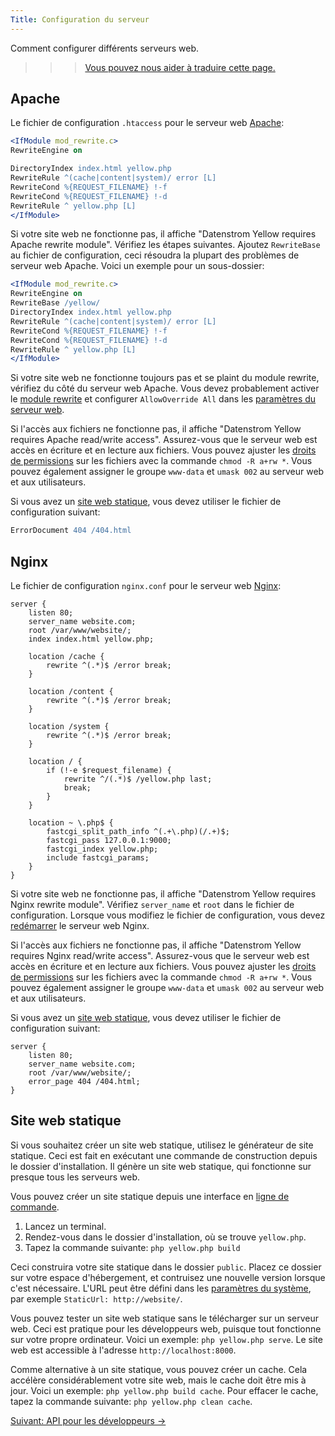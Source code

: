 ```yaml
---
Title: Configuration du serveur
---
```

Comment configurer différents serveurs web.

>>> [Vous pouvez nous aider à traduire cette page.](https://github.com/datenstrom/yellow-developers/blob/master/content/3-fr/4-help/server-configuration.md)

## Apache

Le fichier de configuration `.htaccess` pour le serveur web [Apache](http://httpd.apache.org):

```apache
<IfModule mod_rewrite.c>
RewriteEngine on

DirectoryIndex index.html yellow.php
RewriteRule ^(cache|content|system)/ error [L]
RewriteCond %{REQUEST_FILENAME} !-f
RewriteCond %{REQUEST_FILENAME} !-d
RewriteRule ^ yellow.php [L]
</IfModule>
```

Si votre site web ne fonctionne pas, il affiche "Datenstrom Yellow requires Apache rewrite module". Vérifiez les étapes suivantes. Ajoutez `RewriteBase` au fichier de configuration, ceci résoudra la plupart des problèmes de serveur web Apache. Voici un exemple pour un sous-dossier:

```apache
<IfModule mod_rewrite.c>
RewriteEngine on
RewriteBase /yellow/
DirectoryIndex index.html yellow.php
RewriteRule ^(cache|content|system)/ error [L]
RewriteCond %{REQUEST_FILENAME} !-f
RewriteCond %{REQUEST_FILENAME} !-d
RewriteRule ^ yellow.php [L]
</IfModule>
```

Si votre site web ne fonctionne toujours pas et se plaint du module rewrite, vérifiez du côté du serveur web Apache. Vous devez probablement activer le [module rewrite](https://stackoverflow.com/questions/869092/how-to-enable-mod-rewrite-for-apache-2-2) et configurer `AllowOverride All` dans les [paramètres du serveur web](https://stackoverflow.com/questions/18740419/how-to-set-allowoverride-all). 

Si l'accès aux fichiers ne fonctionne pas, il affiche "Datenstrom Yellow requires Apache read/write access". Assurez-vous que le serveur web est accès en écriture et en lecture aux fichiers. Vous pouvez ajuster les [droits de permissions](https://superuser.com/questions/51838/recursive-chmod-rw-for-files-rwx-for-directories) sur les fichiers avec la commande `chmod -R a+rw *`. Vous pouvez également assigner le groupe `www-data` et `umask 002` au serveur web et aux utilisateurs.

Si vous avez un [site web statique](#site-web-statique), vous devez utiliser le fichier de configuration suivant:

```apache
ErrorDocument 404 /404.html
```

## Nginx

Le fichier de configuration `nginx.conf` pour le serveur web [Nginx](https://nginx.org/):

```nginx
server {
    listen 80;
    server_name website.com;
    root /var/www/website/;
    index index.html yellow.php;

    location /cache {
        rewrite ^(.*)$ /error break;
    }

    location /content {
        rewrite ^(.*)$ /error break;
    }

    location /system {
        rewrite ^(.*)$ /error break;
    }

    location / {
        if (!-e $request_filename) {
            rewrite ^/(.*)$ /yellow.php last;
            break;
        }
    }

    location ~ \.php$ {
        fastcgi_split_path_info ^(.+\.php)(/.+)$;
        fastcgi_pass 127.0.0.1:9000;
        fastcgi_index yellow.php;
        include fastcgi_params;
    }
}
```

Si votre site web ne fonctionne pas, il affiche "Datenstrom Yellow requires Nginx rewrite module". Vérifiez `server_name` et `root` dans le fichier de configuration. Lorsque vous modifiez le fichier de configuration, vous devez [redémarrer](https://stackoverflow.com/questions/21292533/reload-nginx-configuration) le serveur web Nginx.

Si l'accès aux fichiers ne fonctionne pas, il affiche "Datenstrom Yellow requires Nginx read/write access". Assurez-vous que le serveur web est accès en écriture et en lecture aux fichiers. Vous pouvez ajuster les [droits de permissions](https://superuser.com/questions/51838/recursive-chmod-rw-for-files-rwx-for-directories) sur les fichiers avec la commande `chmod -R a+rw *`. Vous pouvez également assigner le groupe `www-data` et `umask 002` au serveur web et aux utilisateurs.

Si vous avez un [site web statique](#site-web-statique), vous devez utiliser le fichier de configuration suivant:

```nginx
server {
    listen 80;
    server_name website.com;
    root /var/www/website/;
    error_page 404 /404.html;
}
```

## Site web statique

Si vous souhaitez créer un site web statique, utilisez le générateur de site statique. Ceci est fait en exécutant une commande de construction depuis le dossier d'installation. Il génère un site web statique, qui fonctionne sur presque tous les serveurs web.

Vous pouvez créer un site statique depuis une interface en [ligne de commande](https://github.com/datenstrom/yellow-plugins/tree/master/command).

1. Lancez un terminal.
2. Rendez-vous dans le dossier d'installation, où se trouve `yellow.php`.
3. Tapez la commande suivante: `php yellow.php build`

Ceci construira votre site statique dans le dossier `public`. Placez ce dossier sur votre espace d'hébergement, et contruisez une nouvelle version lorsque c'est nécessaire. L'URL peut être défini dans les [paramètres du système](adjusting-system#paramètres-du-système), par exemple `StaticUrl: http://website/`.

Vous pouvez tester un site web statique sans le télécharger sur un serveur web. Ceci est pratique pour les développeurs web, puisque tout fonctionne sur votre propre ordinateur. Voici un exemple: `php yellow.php serve`. Le site web est accessible à l'adresse `http://localhost:8000`.

Comme alternative à un site statique, vous pouvez créer un cache. Cela accélère considérablement votre site web, mais le cache doit être mis à jour. Voici un exemple: `php yellow.php build cache`. Pour effacer le cache, tapez la commande suivante: `php yellow.php clean cache`.

[Suivant: API pour les développeurs →](api)